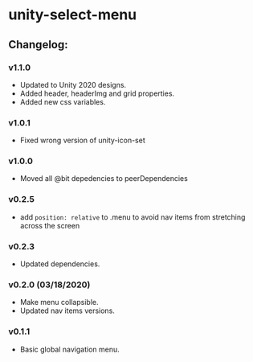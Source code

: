 # unity-select-menu

## Changelog:

### v1.1.0
- Updated to Unity 2020 designs.
- Added header, headerImg and grid properties.
- Added new css variables.

### v1.0.1
- Fixed wrong version of unity-icon-set

### v1.0.0
- Moved all @bit depedencies to peerDependencies

### v0.2.5
- add `position: relative` to .menu to avoid nav items from stretching across the screen 

### v0.2.3
- Updated dependencies.

### v0.2.0 (03/18/2020)
- Make menu collapsible.
- Updated nav items versions.

### v0.1.1
- Basic global navigation menu.
